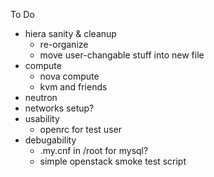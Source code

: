To Do
- hiera sanity & cleanup
  - re-organize
  - move user-changable stuff into new file
- compute
  - nova compute
  - kvm and friends
- neutron
- networks setup?
- usability
  - openrc for test user
- debugability
  - .my.cnf in /root for mysql?
  - simple openstack smoke test script
